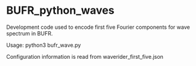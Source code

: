 # BUFR_python_waves

Development code used to encode first five Fourier components for wave spectrum in BUFR.

Usage:
   python3 bufr_wave.py

Configuration information is read from waverider_first_five.json
